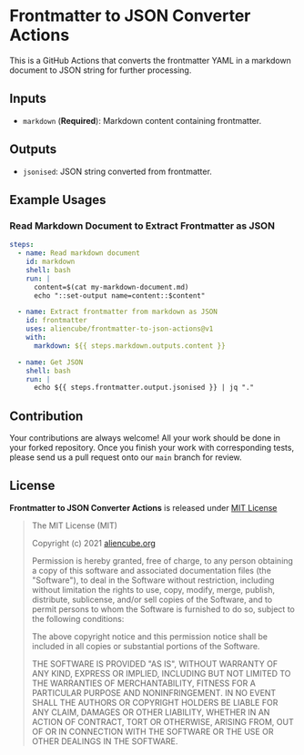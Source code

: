 # Frontmatter to JSON Converter Actions #

This is a GitHub Actions that converts the frontmatter YAML in a markdown document to JSON string for further processing.


## Inputs ##

* `markdown` (**Required**): Markdown content containing frontmatter.


## Outputs ##

* `jsonised`: JSON string converted from frontmatter.


## Example Usages ##

### Read Markdown Document to Extract Frontmatter as JSON ###

```yaml
steps:
  - name: Read markdown document
    id: markdown
    shell: bash
    run: |
      content=$(cat my-markdown-document.md)
      echo "::set-output name=content::$content"

  - name: Extract frontmatter from markdown as JSON
    id: frontmatter
    uses: aliencube/frontmatter-to-json-actions@v1
    with:
      markdown: ${{ steps.markdown.outputs.content }}

  - name: Get JSON
    shell: bash
    run: |
      echo ${{ steps.frontmatter.output.jsonised }} | jq "."
```


## Contribution ##

Your contributions are always welcome! All your work should be done in your forked repository. Once you finish your work with corresponding tests, please send us a pull request onto our `main` branch for review.


## License ##

**Frontmatter to JSON Converter Actions** is released under [MIT License](http://opensource.org/licenses/MIT)

> The MIT License (MIT)
>
> Copyright (c) 2021 [aliencube.org](https://aliencube.org)
> 
> Permission is hereby granted, free of charge, to any person obtaining a copy of this software and associated documentation files (the "Software"), to deal in the Software without restriction, including without limitation the rights to use, copy, modify, merge, publish, distribute, sublicense, and/or sell copies of the Software, and to permit persons to whom the Software is furnished to do so, subject to the following conditions:
> 
> The above copyright notice and this permission notice shall be included in all copies or substantial portions of the Software.
> 
> THE SOFTWARE IS PROVIDED "AS IS", WITHOUT WARRANTY OF ANY KIND, EXPRESS OR IMPLIED, INCLUDING BUT NOT LIMITED TO THE WARRANTIES OF MERCHANTABILITY, FITNESS FOR A PARTICULAR PURPOSE AND NONINFRINGEMENT. IN NO EVENT SHALL THE AUTHORS OR COPYRIGHT HOLDERS BE LIABLE FOR ANY CLAIM, DAMAGES OR OTHER LIABILITY, WHETHER IN AN ACTION OF CONTRACT, TORT OR OTHERWISE, ARISING FROM, OUT OF OR IN CONNECTION WITH THE SOFTWARE OR THE USE OR OTHER DEALINGS IN THE SOFTWARE.
